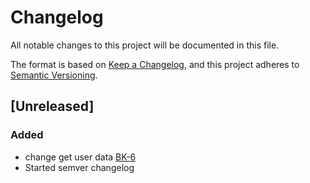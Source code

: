 # Changelog

All notable changes to this project will be documented in this file.

The format is based on [Keep a Changelog](https://keepachangelog.com/en/1.0.0/),
and this project adheres to [Semantic Versioning](https://semver.org/spec/v2.0.0.html).

## [Unreleased]

### Added

- change get user data [BK-6](https://webdot.youtrack.cloud/agiles/171-6/current?issue=BK-6)
- Started semver changelog
